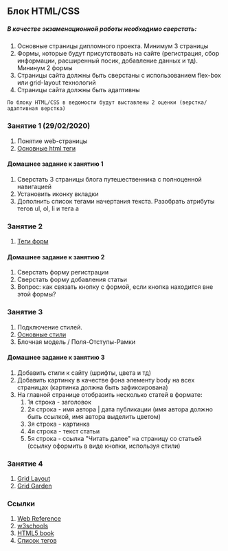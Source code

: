 ## Блок HTML/CSS
##### В качестве экзаменационной работы необходимо сверстать:
   1. Основные страницы дипломного проекта. Минимум 3 страницы
   2. Формы, которые будут присутствовать на сайте (регистрация, сбор информации, расширенный посик, добавление данных и тд).
Мининум 2 формы
   3. Страницы сайта должны быть сверстаны с использованием flex-box или grid-layout технологий
   4. Страницы сайта должны быть адаптивны

    По блоку HTML/CSS в ведомости будут выставлены 2 оценки (верстка/адаптивная верстка)

### Занятие 1 (29/02/2020)
   1. Понятие web-страницы
   2. [Основные html теги](tags.html)
#### Домашнее задание к занятию 1
   1. Сверстать 3 страницы блога путешественника с полноценной навигацией
   2. Установить иконку вкладки 
   3. Дополнить список тегами начертания текста. Разобрать атрибуты тегов ul, ol, li и тега a

### Занятие 2
   1. [Теги форм](form-tags.html)
#### Домашнее задание к занятию 2  
   1. Сверстать форму регистрации 
   2. Сверстать форму добавления статьи
   3. Вопрос: как связать кнопку с формой, если кнопка находится вне этой формы?
   
### Занятие 3
   1. Подключение стилей. 
   2. [Основные стили](base-styles.css)
   3. Блочная модель / Поля-Отступы-Рамки
#### Домашнее задание к занятию 3 
   1. Добавить стили к сайту (шрифты, цвета и тд)
   2. Добавить картинку в качестве фона элементу body на всех страницах (картинка должна быть зафиксирована)   
   3. На главной странице отобразить несколько статей в формате:
        1. 1я строка - заголовок
        2. 2я строка - имя автора | дата публикации (имя автора должно быть ссылкой, имя автора выделить цветом)
        3. 3я строка - картинка
        4. 4я строка - текст статьи
        5. 5я строка - ссылка "Читать далее" на страницу со статьей (ссылку оформить в виде кнопки, используя стили)     

### Занятие 4
   1. [Grid Layout](grid-layout/grid.html)
   2. [Grid Garden](https://cssgridgarden.com/#ru)



### Ссылки
   1. [Web Reference](https://webref.ru/)
   2. [w3schools](https://www.w3schools.com/)
   3. [HTML5 book](https://html5book.ru/)
   4. [Список тегов](https://html5css.ru/tags/default.php)
   




